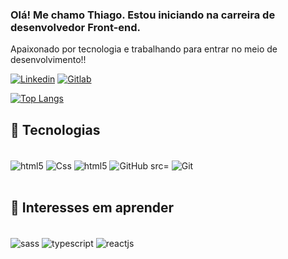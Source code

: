 
### Olá! Me chamo Thiago. Estou iniciando na carreira de desenvolvedor Front-end.
Apaixonado por tecnologia e trabalhando para entrar no meio de desenvolvimento!! 

[![Linkedin](https://img.shields.io/badge/LinkedIn-0077B5?style=for-the-badge&logo=linkedin&logoColor=white)](https://www.linkedin.com/in/thiago-dutra-107b4a213/)
[![Gitlab](https://img.shields.io/badge/GitLab-330F63?style=for-the-badge&logo=gitlab&logoColor=white)](https://gitlab.com/thiagoduutra)


[![Top Langs](https://github-readme-stats.vercel.app/api/top-langs/?username=thiagoduutra&langs_count=8&theme=radical)](https://github.com/thiagoduutra/github-readme-stats)


## 🔨 Tecnologias

<div style="display: inline_block"><br>
<img align="center" alt="html5" src="https://img.shields.io/badge/HTML5-E34F26?style=for-the-badge&logo=html5&logoColor=white" >
<img align="center" alt="Css" src="https://img.shields.io/badge/CSS3-1572B6?style=for-the-badge&logo=css3&logoColor=white" >
<img align="center" alt="html5" src="https://img.shields.io/badge/JavaScript-323330?style=for-the-badge&logo=javascript&logoColor=F7DF1E" >
<img align="center" alt="GitHub src="https://img.shields.io/badge/GitHub-100000?style=for-the-badge&logo=github&logoColor=white" >
<img align="center" alt="Git" src="https://img.shields.io/badge/GIT-E44C30?style=for-the-badge&logo=git&logoColor=white" >
</div><br>

## 📖 Interesses em aprender

<div style="display: inline_block"><br>
<img align="center" alt="sass" src="https://img.shields.io/badge/Sass-CC6699?style=for-the-badge&logo=sass&logoColor=white">
<img align="center" alt="typescript" src="https://img.shields.io/badge/TypeScript-007ACC?style=for-the-badge&logo=typescript&logoColor=white">
<img align="center" alt="reactjs" src="https://img.shields.io/badge/React-20232A?style=for-the-badge&logo=react&logoColor=61DAFB">
</div><br>

